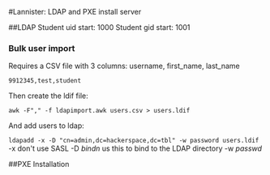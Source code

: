 #Lannister: LDAP and PXE install server

##LDAP
Student uid start: 1000
Student gid start: 1001

### Bulk user import
Requires a CSV file with 3 columns: username, first_name, last_name

`9912345,test,student`

Then create the ldif file:

`awk -F"," -f ldapimport.awk users.csv > users.ldif`

And add users to ldap:

`ldapadd -x -D "cn=admin,dc=hackerspace,dc=tbl" -w password users.ldif`
-x  don't use SASL
-D  _bindn_ us this to bind to the LDAP directory
-w  _passwd_


##PXE Installation



